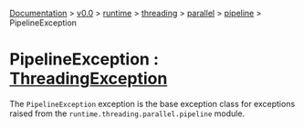 [Documentation](/docs/documentation.md) >
 [v0.0](/docs/0.0/version.md) >
  [runtime](/docs/0.0/runtime/module.md) >
   [threading](/docs/0.0/runtime/threading/module.md) >
    [parallel](/docs/0.0/runtime/threading/parallel/module.md) >
     [pipeline](/docs/0.0/runtime/threading/parallel/module.md) >
      PipelineException

# PipelineException : [ThreadingException](../../threading_exception.md)

The `PipelineException` exception is the base exception class for exceptions raised from the `runtime.threading.parallel.pipeline` module.
